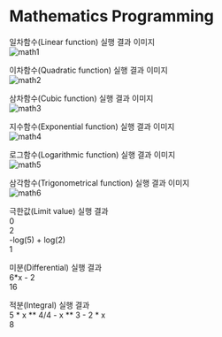# Mathematics Programming

일차함수(Linear function) 실행 결과 이미지<br>
![math1](https://user-images.githubusercontent.com/69303473/94761200-64489200-03df-11eb-93fa-7a5d89cd5903.PNG)<br>

이차함수(Quadratic function) 실행 결과 이미지<br>
![math2](https://user-images.githubusercontent.com/69303473/94761206-6874af80-03df-11eb-8343-1a6478574cc1.PNG)<br>

삼차함수(Cubic function) 실행 결과 이미지<br>
![math3](https://user-images.githubusercontent.com/69303473/94761210-6ad70980-03df-11eb-9018-14e95218135e.PNG)<br>

지수함수(Exponential function) 실행 결과 이미지<br>
![math4](https://user-images.githubusercontent.com/69303473/94761217-6dd1fa00-03df-11eb-8c04-911f43a3165e.PNG)<br>

로그함수(Logarithmic function) 실행 결과 이미지<br>
![math5](https://user-images.githubusercontent.com/69303473/94761218-70ccea80-03df-11eb-975d-648b6e5a56dd.PNG)<br>

삼각함수(Trigonometrical function) 실행 결과 이미지<br>
![math6](https://user-images.githubusercontent.com/69303473/94761224-732f4480-03df-11eb-8479-2cd33676f594.PNG)<br>

극한값(Limit value) 실행 결과<br>
0<br>
2<br>
-log(5) + log(2)<br>
1<br>

미분(Differential) 실행 결과<br>
6*x - 2<br>
16<br>

적분(Integral) 실행 결과<br>
5 * x ** 4/4 - x ** 3 - 2 * x<br>
8<br>
